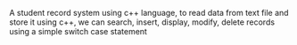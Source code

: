 A student record system using c++ language, to read data from text file and store it using c++, we can search, insert, display, modify, delete records using a simple switch case statement









